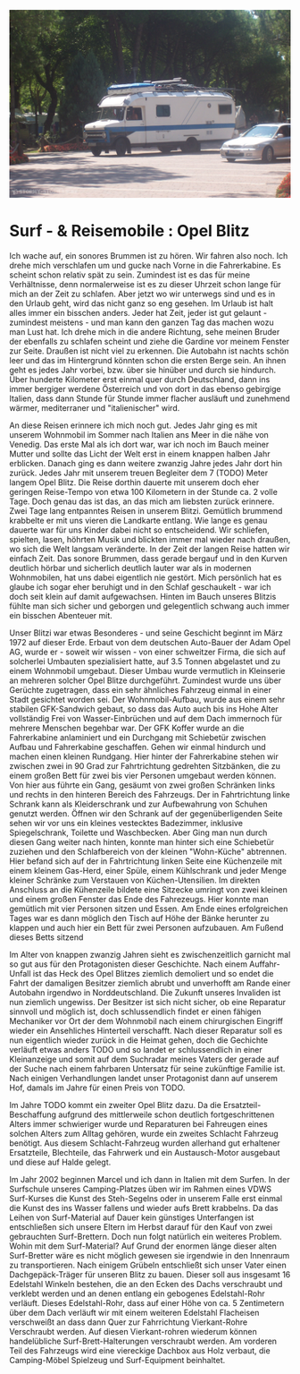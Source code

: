 ![link broken](../../../../../../mediaLibrary/posts/2020/motorhomes/opel-blitz-surf-van-motorhome-campervan/windsurf-stormy-stories-surf-travel-blog-info-about-this-blog-ueber-diesen-blog-WM-100p-100_4166.JPG)

# Surf - & Reisemobile : Opel Blitz

Ich wache auf, ein sonores Brummen ist zu hören. Wir fahren also noch. Ich drehe mich verschlafen um und gucke nach Vorne in die Fahrerkabine. Es scheint schon relativ spät zu sein. Zumindest ist es das für meine Verhältnisse, denn normalerweise ist es zu dieser Uhrzeit schon lange für mich an der Zeit zu schlafen. Aber jetzt wo wir unterwegs sind und es in den Urlaub geht, wird das nicht ganz so eng gesehen. Im Urlaub ist halt alles immer ein bisschen anders. Jeder hat Zeit, jeder ist gut gelaunt - zumindest meistens - und man kann den ganzen Tag das machen wozu man Lust hat.
Ich drehe mich in die andere Richtung, sehe meinen Bruder der ebenfalls zu schlafen scheint und ziehe die Gardine vor meinem Fenster zur Seite. Draußen ist nicht viel zu erkennen. Die Autobahn ist nachts schön leer und das im Hintergrund könnten schon die ersten Berge sein.
An ihnen geht es jedes Jahr vorbei, bzw. über sie hinüber und durch sie hindurch. Über hunderte Kilometer erst einmal quer durch Deutschland, dann ins immer bergiger werdene Österreich und von dort in das ebenso gebirgige Italien, dass dann Stunde für Stunde immer flacher ausläuft und zunehmend wärmer, mediterraner und "italienischer" wird.

An diese Reisen erinnere ich mich noch gut. Jedes Jahr ging es mit unserem Wohnmobil im Sommer nach Italien ans Meer in die nähe von Venedig. Das erste Mal als ich dort war, war ich noch im Bauch meiner Mutter und sollte das Licht der Welt erst in einem knappen halben Jahr erblicken. Danach ging es dann weitere zwanzig Jahre jedes Jahr dort hin zurück. Jedes Jahr mit unserem treuen Begleiter dem 7 (TODO) Meter langem Opel Blitz.
Die Reise dorthin dauerte mit unserem doch eher geringen Reise-Tempo von etwa 100 Kilometern in der Stunde ca. 2 volle Tage. Doch genau das ist das, an das mich am liebsten zurück erinnere. Zwei Tage lang entpanntes Reisen in unserem Blitzi. Gemütlich brummend krabbelte er mit uns vieren die Landkarte entlang. Wie lange es genau dauerte war für uns Kinder dabei nicht so entscheidend. Wir schliefen, spielten, lasen, höhrten Musik und blickten immer mal wieder nach draußen, wo sich die Welt langsam veränderte. In der Zeit der langen Reise hatten wir einfach Zeit. Das sonore Brummen, dass gerade bergauf und in den Kurven deutlich hörbar und sicherlich deutlich lauter war als in modernen Wohnmobilen, hat uns dabei eigentlich nie gestört. Mich persönlich hat es glaube ich sogar eher beruhigt und in den Schlaf geschaukelt - war ich doch seit klein auf damit aufgewachsen. Hinten im Bauch unseres Blitzis fühlte man sich sicher und geborgen und gelegentlich schwang auch immer ein bisschen Abenteuer mit.

Unser Blitzi war etwas Besonderes - und seine Geschicht beginnt im März 1972 auf dieser Erde.
Erbaut von dem deutschen Auto-Bauer der Adam Opel AG, wurde er - soweit wir wissen - von einer schweitzer Firma, die sich auf solcherlei Umbauten spezialisiert hatte, auf 3.5 Tonnen abgelastet und zu einem Wohnmobil umgebaut. Dieser Umbau wurde vermutlich in Kleinserie an mehreren solcher Opel Blitze durchgeführt. Zumindest wurde uns über Gerüchte zugetragen, dass ein sehr ähnliches Fahrzeug einmal in einer Stadt gesichtet worden sei. Der Wohnmobil-Aufbau, wurde aus einem sehr stabilen GFK-Sandwich gebaut, so dass das Auto auch bis ins Hohe Alter vollständig Frei von Wasser-Einbrüchen und auf dem Dach immernoch für mehrere Menschen begehbar war. Der GFK Koffer wurde an die Fahrerkabine anlaminiert und ein Durchgang mit Schiebetür zwischen Aufbau und Fahrerkabine geschaffen. Gehen wir einmal hindurch und machen einen kleinen Rundgang. Hier hinter der Fahrerkabine stehen wir zwischen zwei in 90 Grad zur Fahrtrichtung gedrehten Sitzbänken, die zu einem großen Bett für zwei bis vier Personen umgebaut werden können. Von hier aus führte ein Gang, gesäumt von zwei großen Schränken links und rechts in den hinteren Bereich des Fahrzeugs. Der in Fahrtrichtung linke Schrank kann als Kleiderschrank und zur Aufbewahrung von Schuhen genutzt werden. Öffnen wir den Schrank auf der gegenüberligenden Seite sehen wir vor uns ein kleines vestecktes Badezimmer, inklusive Spiegelschrank, Toilette und Waschbecken. Aber Ging man nun durch diesen Gang weiter nach hinten, konnte man hinter sich eine Schiebetür zuziehen und den Schlafbereich von der kleinen "Wohn-Küche" abtrennen. Hier befand sich auf der in Fahrtrichtung linken Seite eine Küchenzeile mit einem kleinem Gas-Herd, einer Spüle, einem Kühlschrank  und jeder Menge kleiner Schränke zum Verstauen von Küchen-Utensilien. Im direkten Anschluss an die Kühenzeile bildete eine Sitzecke umringt von zwei kleinen und einem großen Fenster das Ende des Fahrezeugs. Hier konnte man gemütlich mit vier Personen sitzen und Essen. Am Ende eines erfolgreichen Tages war es dann möglich den Tisch auf Höhe der Bänke herunter zu klappen und auch hier ein Bett für zwei Personen aufzubauen. Am Fußend dieses Betts sitzend


Im Alter von knappen zwanzig Jahren sieht es zwischenzeitlich garnicht mal so gut aus für den Protagonisten dieser Geschichte.
Nach einem Auffahr-Unfall ist das Heck des Opel Blitzes ziemlich demoliert und so endet die Fahrt der damaligen Besitzer ziemlich abrubt und unverhofft am Rande einer Autobahn irgendwo in Norddeutschland. Die Zukunft unseres Invaliden ist nun ziemlich ungewiss. Der Besitzer ist sich nicht sicher, ob eine Reparatur sinnvoll und möglich ist, doch schlussendlich findet er einen fähigen Mechaniker vor Ort der dem Wohnmobil nach einem chirurgischen Eingriff wieder ein Ansehliches Hinterteil verschafft. Nach dieser Reparatur soll es nun eigentlich wieder zurück in die Heimat gehen, doch die Gechichte verläuft etwas anders TODO und so landet er schlussendlich in einer Kleinanzeige und somit auf dem Suchradar meines Vaters der gerade auf der Suche nach einem fahrbaren Untersatz für seine zukünftige Familie ist. Nach einigen Verhandlungen landet unser Protagonist dann auf unserem Hof, damals im Jahre für einen Preis von TODO.

Im Jahre TODO kommt ein zweiter Opel Blitz dazu. Da die Ersatzteil-Beschaffung aufgrund des mittlerweile schon deutlich fortgeschrittenen Alters immer schwieriger wurde und Reparaturen bei Fahreugen eines solchen Alters zum Alltag gehören, wurde ein zweites Schlacht Fahrzeug benötigt. Aus diesem Schlacht-Fahrzeug wurden allerhand gut erhaltener Ersatzteile, Blechteile, das Fahrwerk und ein Austausch-Motor ausgebaut und diese auf Halde gelegt.

Im Jahr 2002 beginnen Marcel und ich dann in Italien mit dem Surfen. In der Surfschule unseres Camping-Platzes üben wir im Rahmen eines VDWS Surf-Kurses die Kunst des Steh-Segelns oder in unserem Falle erst einmal die Kunst des ins Wasser fallens und wieder aufs Brett krabbelns.
Da das Leihen von Surf-Material auf Dauer kein günstiges Unterfangen ist entschließen sich unsere Eltern im Herbst darauf für den Kauf von zwei gebrauchten Surf-Brettern. Doch nun folgt natürlich ein weiteres Problem. Wohin mit dem Surf-Material? Auf Grund der enormen länge dieser alten Surf-Bretter wäre es nicht möglich gewesen sie irgendwie in den Innenraum zu transportieren. Nach einigem Grübeln entschließt sich unser Vater einen Dachgepäck-Träger für unseren Blitz zu bauen. Dieser soll aus insgesamt 16 Edelstahl Winkeln bestehen, die an den Ecken des Dachs verschraubt und verklebt werden und an denen entlang ein gebogenes Edelstahl-Rohr verläuft. Dieses Edelstahl-Rohr, dass auf einer Höhe von ca. 5 Zentimetern über dem Dach verläuft wir mit einem weiteren Edelstahl Flacheisen verschweißt an dass dann Quer zur Fahrrichtung Vierkant-Rohre Verschraubt werden. Auf diesen Vierkant-rohren wiederum können handelübliche Surf-Brett-Halterungen verschraubt werden. Am vorderen Teil des Fahrzeugs wird eine viereckige Dachbox aus Holz verbaut, die Camping-Möbel Spielzeug und Surf-Equipment beinhaltet.
